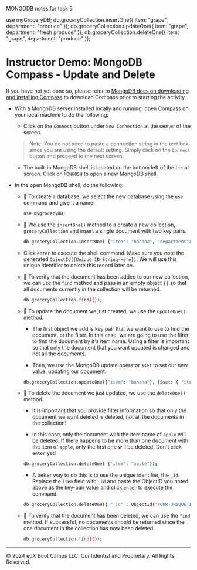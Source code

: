 MONGODB notes for task 5

use myGroceryDB;
db.groceryCollection.insertOne({ item: "grape", department: "produce" });
db.groceryCollection.updateOne({ item: "grape", department: "fresh produce" });
db.groceryCollection.deleteOne({ item: "grape", department: "produce" });

# Instructor Demo: MongoDB Compass - Update and Delete

If you have not yet done so, please refer to [MongoDB docs on downloading and installing Compass](https://docs.mongodb.com/compass/current/install/) to download Compass prior to starting the activity.

* With a MongoDB server installed locally and running, open Compass on your local machine to do the following:

  * Click on the `Connect` button under `New Connection` at the center of the screen.
  
  > Note: You do not need to paste a connection string in the text box since you are using the default setting. Simply click on the `Connect` button and proceed to the next screen.

  * The built-in MongoDB shell is located on the bottom left of the Local screen. Click on `MONGOSH` to open a new MongoDB shell.

* In the open MongoDB shell, do the following: 

  * 🔑 To create a database, we select the new database using the `use` command and give it a name. 

    ```sh
    use mygroceryDB;
    ```

  * 🔑 We use the `insertOne()` method to a create a new collection, `groceryCollection` and insert a single document with two key pairs.

    ```sh
    db.groceryCollection.insertOne( {"item": "banana", "department": "produce"} );
    ```

  * Click `enter` to execute the shell command. Make sure you note the generated `ObjectId({Unique-ID-String-Here})`. We will use this unique identifier to delete this record later on.

  * 🔑 To verify that the document has been added to our new collection, we can use the `find` method and pass in an empty object `{}` so that all documents currently in the collection will be returned. 

    ```sh
    db.groceryCollection.find({});
    ```

  * 🔑 To update the document we just created, we use the `updateOne()` method.

    * The first object we add is key pair that we want to use to find the document, or the filter. In this case, we are going to use the filter to find the document by it's item name. Using a filter is important so that only the document that you want updated is changed and not all the documents. 

    * Then, we use the MongoDB update operator `$set` to set our new value, updating our document.

    ```sh
    db.groceryCollection.updateOne({"item": "banana"}, {$set: { "item" : "apple"}});
    ```

  * 🔑 To delete the document we just updated, we use the `deleteOne()` method.

    * It is important that you provide filter information so that only the document we want deleted is deleted, not all the documents in the collection! 

    * In this case, only the document with the item name of `apple` will be deleted. If there happens to be more than one document with the item of `apple`, only the first one will be deleted. Don't click `enter` yet! 

    ```sh
    db.groceryCollection.deleteOne( {"item": "apple"});
    ```

    * A better way to do this is to use the unique identifier, the `_id`. Replace the `item` field with `_id` and paste the ObjectID you noted above as the key-pair value and click `enter` to execute the command. 

    ```sh
    db.groceryCollection.deleteOne({ "_id" : ObjectId("YOUR-UNIQUE_ID")} );
    ```

  * 🔑 To verify that the document has been deleted, we can use the `find` method. If successful, no documents should be returned since the one document in the collection has now been deleted. 

    ```sh
    db.groceryCollection.find({});
    ```

---
© 2024 edX Boot Camps LLC. Confidential and Proprietary. All Rights Reserved.
